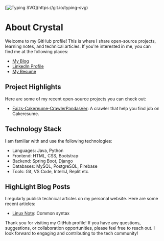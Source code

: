 [![Typing SVG](https://readme-typing-svg.demolab.com?font=Fira+Code&weight=300&size=13&pause=500&color=72F7BF&vCenter=true&multiline=true&width=435&lines=if+today.self+%3E+yesterday.self%3A;%E3%80%80%E3%80%80print('You+are+on+the+right+path!'))](https://git.io/typing-svg)

# About Crystal

Welcome to my GitHub profile! This is where I share open-source projects, learning notes, and technical articles. If you're interested in me, you can find me at the following places:

- [My Blog](https://x200706.netlify.app/)
- [LinkedIn Profile](https://www.linkedin.com/in/crystalchen1997/)
- [My Resume](https://standardresume.co/r/Y_3-1y7cMXe3h4F5u-l_e)

## Project Highlights

Here are some of my recent open-source projects you can check out:

- [Faizs-Cakereume-CrawlerPandasVer](https://github.com/x200706/Faizs-Cakereume-CrawlerPandasVer): A crawler that help you find job on Cakeresume.

## Technology Stack

I am familiar with and use the following technologies:

- Languages: Java, Python
- Frontend: HTML, CSS, Bootstrap
- Backend: Spring Boot, Django
- Databases: MySQL, PostgreSQL, Firebase
- Tools: Git, VS Code, IntelliJ, Replit etc.

## HighLight Blog Posts

I regularly publish technical articles on my personal website. Here are some recent articles:

- [Linux Note](https://x200706.netlify.app/2023/08/01/20230407%E6%88%91%E7%9C%9F%E7%9A%84%E8%A6%81%E5%A5%BD%E5%A5%BD%E5%AD%B8linux%E3%80%82/): Common syntax

Thank you for visiting my GitHub profile! If you have any questions, suggestions, or collaboration opportunities, please feel free to reach out. I look forward to engaging and contributing to the tech community!
